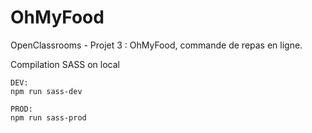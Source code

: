 # OhMyFood

OpenClassrooms - Projet 3 : OhMyFood, commande de repas en ligne.

Compilation SASS on local

```
DEV:
npm run sass-dev

PROD:
npm run sass-prod
```

